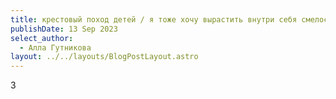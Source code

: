 ```yaml
---
title: крестовый поход детей / я тоже хочу вырастить внутри себя смелость
publishDate: 13 Sep 2023
select_author:
  - Алла Гутникова
layout: ../../layouts/BlogPostLayout.astro
---
```

3